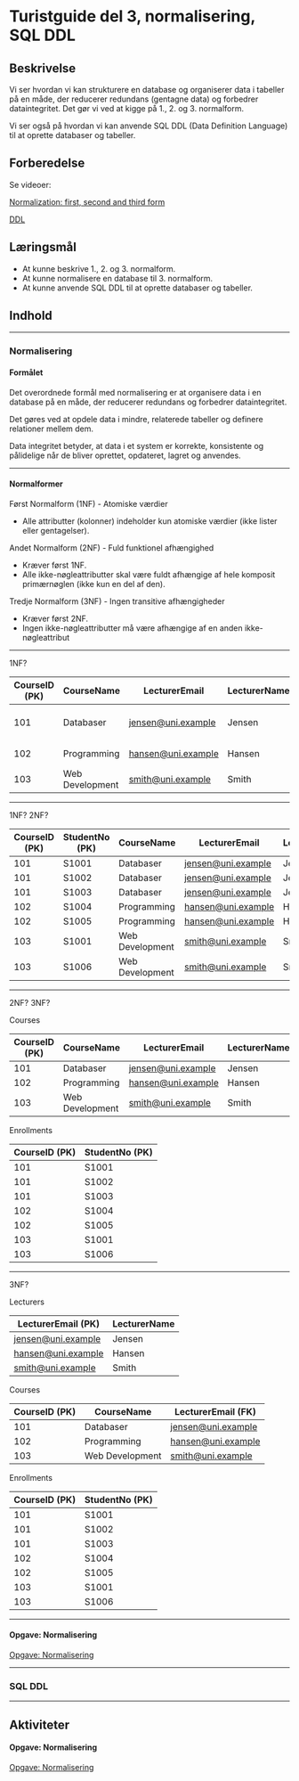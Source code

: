 
# Turistguide del 3, normalisering, SQL DDL

## Beskrivelse

Vi ser hvordan vi kan strukturere en database og organiserer data i tabeller på en måde, 
der reducerer redundans (gentagne data) og forbedrer dataintegritet. 
Det gør vi ved at kigge på 1., 2. og 3. normalform.

Vi ser også på hvordan vi kan anvende SQL DDL (Data Definition Language) til at oprette databaser og tabeller.

## Forberedelse

Se videoer:

[Normalization: first, second and third form](https://www.linkedin.com/learning-login/share?account=36836804&forceAccount=false&redirect=https%3A%2F%2Fwww.linkedin.com%2Flearning%2Fprogramming-foundations-databases-2%2Fnormalization-2%3Ftrk%3Dshare_video_url%26shareId%3DIsTl7CEuSX6lgNbtVl3%252Ftg%253D%253D)

[DDL](https://www.linkedin.com/learning-login/share?account=36836804&forceAccount=false&redirect=https%3A%2F%2Fwww.linkedin.com%2Flearning%2Fprogramming-foundations-databases-2%2Fcreating-a-database%3Ftrk%3Dshare_video_url%26shareId%3DUIS%252FcAcMQxmgB6iVaSU0bg%253D%253D)

## Læringsmål

- At kunne beskrive 1., 2. og 3. normalform.
- At kunne normalisere en database til 3. normalform.
- At kunne anvende SQL DDL til at oprette databaser og tabeller.

## Indhold

---

### Normalisering

#### Formålet

Det overordnede formål med normalisering er at organisere data i en database på en måde, 
der reducerer redundans og forbedrer dataintegritet.

Det gøres ved at opdele data i mindre, relaterede tabeller og definere relationer mellem dem.

Data integritet betyder, at data i et system er korrekte, konsistente og pålidelige når
de bliver oprettet, opdateret, lagret og anvendes.

---

#### Normalformer

Først Normalform (1NF) - Atomiske værdier
- Alle attributter (kolonner) indeholder kun atomiske værdier (ikke lister eller gentagelser).

Andet Normalform (2NF) - Fuld funktionel afhængighed
- Kræver først 1NF.
- Alle ikke-nøgleattributter skal være fuldt afhængige af hele komposit primærnøglen (ikke kun en del af den).

Tredje Normalform (3NF) - Ingen transitive afhængigheder
- Kræver først 2NF.
-  Ingen ikke-nøgleattributter må være afhængige af en anden ikke-nøgleattribut

---

1NF?

| CourseID (PK) | CourseName        | LecturerEmail         | LecturerName | Students                   |
|---------------|-------------------|-----------------------|--------------|----------------------------|
| 101           | Databaser         | jensen@uni.example    | Jensen       | S1001, S1002, S1003        |
| 102           | Programming       | hansen@uni.example    | Hansen       | S1004, S1005               |
| 103           | Web Development   | smith@uni.example     | Smith        | S1001, S1006               |

---

1NF? 2NF?

| CourseID (PK) | StudentNo (PK) | CourseName      | LecturerEmail       | LecturerName |
|---------------|----------------|-----------------|---------------------|--------------|
| 101           | S1001          | Databaser       | jensen@uni.example  | Jensen       |
| 101           | S1002          | Databaser       | jensen@uni.example  | Jensen       |
| 101           | S1003          | Databaser       | jensen@uni.example  | Jensen       |
| 102           | S1004          | Programming     | hansen@uni.example  | Hansen       |
| 102           | S1005          | Programming     | hansen@uni.example  | Hansen       |
| 103           | S1001          | Web Development | smith@uni.example   | Smith        |
| 103           | S1006          | Web Development | smith@uni.example   | Smith        |

---

2NF? 3NF?

Courses

| CourseID (PK) | CourseName      | LecturerEmail       | LecturerName |
|---------------|-----------------|---------------------|--------------|
| 101           | Databaser       | jensen@uni.example  | Jensen       |
| 102           | Programming     | hansen@uni.example  | Hansen       |
| 103           | Web Development | smith@uni.example   | Smith        |


Enrollments

| CourseID (PK) | StudentNo (PK) |
|---------------|----------------|
| 101           | S1001          |
| 101           | S1002          |
| 101           | S1003          |
| 102           | S1004          |
| 102           | S1005          |
| 103           | S1001          |
| 103           | S1006          |

---

3NF?

Lecturers

| LecturerEmail (PK) | LecturerName |
|--------------------|--------------|
| jensen@uni.example | Jensen       |
| hansen@uni.example | Hansen       |
| smith@uni.example  | Smith        |


Courses

| CourseID (PK) | CourseName      | LecturerEmail (FK) |
|---------------|-----------------|--------------------|
| 101           | Databaser       | jensen@uni.example |
| 102           | Programming     | hansen@uni.example |
| 103           | Web Development | smith@uni.example  |


Enrollments

| CourseID (PK) | StudentNo (PK) |
|---------------|----------------|
| 101           | S1001          |
| 101           | S1002          |
| 101           | S1003          |
| 102           | S1004          |
| 102           | S1005          |
| 103           | S1001          |
| 103           | S1006          |


---

#### Opgave: Normalisering

[Opgave: Normalisering](opgave-normalisering.md)

---

### SQL DDL


---


## Aktiviteter


#### Opgave: Normalisering
[Opgave: Normalisering](opgave-normalisering.md)

